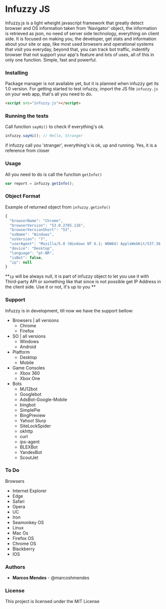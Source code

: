 # Infuzzy JS
Infuzzy.js is a light wheight javascript framework that greatly detect browser and OS information taken from 'Navigator' object, the information is retrieved as json, no need of server side technology, everything on client side. It is focused on making you, the developer, get stats and information about your site or app, like most used browsers and operational systems that visit you everyday, beyond that, you can track bot traffic, indentify browser that not support your app's feature and lots of uses, all of this in only one function. Simple, fast and powerful.

### Installing

Package manager is not available yet, but it is planned when infuzzy get its 1.0 version. For getting started to test infuzzy, import the JS file `infuzzy.js` on your web app, that's all you need to do.

```html
<script src="infuzzy.js"></script>
```
### Running the tests
Call function `sayHi()` to check if everything's ok.

```javascript
infuzzy.sayHi(); // Hello, Stranger
```

if infuzzy call you 'stranger', everything's is ok, up and running. Yes, it is a reference from closer

### Usage

All you need to do is call the function `getInfo()`

```javascript
var report = infuzzy.getInfo();
```

### Object Format

Example of returned object from `infuzzy.getinfo()`

```javascript
{
  "browserName": "Chrome",
  "browserVersion": "53.0.2785.116",
  "browserVersionShort": "53",
  "osName": "Windows",
  "osVersion": "7",
  "userAgent": "Mozilla/5.0 (Windows NT 6.1; WOW64) AppleWebKit/537.36 (KHTML, like Gecko) Chrome/53.0.2785.116 Safari/537.36",
  "device": "Desktop",
  "language": "pt-BR",
  "isBot": false,
  "ip": null
}
```

**`ip` will be always null, it is part of infuzzy object to let you use it with Third-party API or something like that since is not possible get IP Address in the client side. Use it or not, it's up to you **

### Support

Infuzzy is in development, till now we have the support bellow:

* Browsers | all versions
  * Chrome
  * Firefox
* SO | all versions
  * Windows
  * Android
* Platform
  * Desktop
  * Mobile
* Game Consoles
  * Xbox 360
  * Xbox One
* Bots
  * MJ12bot
  * Googlebot
  * AdsBot-Google-Mobile
  * bingbot
  * SimplePie
  * BingPreview
  * Yahoo! Slurp
  * SiteLockSpider
  * okhttp
  * curl
  * ips-agent
  * BLEXBot
  * YandexBot
  * ScoutJet

### To Do

Browsers
* Internet Explorer
* Edge
* Safari
* Opera
* UC
* Iron
* Seamonkey
OS
* Linux
* Mac Os
* Firefox OS
* Chrome OS
* Blackberry
* IOS

### Authors

* **Marcos Mendes** - @marcoshmendes

### License

This project is licensed under the MIT License
